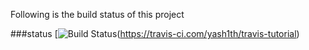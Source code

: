 Following is the build status of this project

###status
[![Build Status](https://travis-ci.com/yash1th/travis-tutorial.png)(https://travis-ci.com/yash1th/travis-tutorial)
